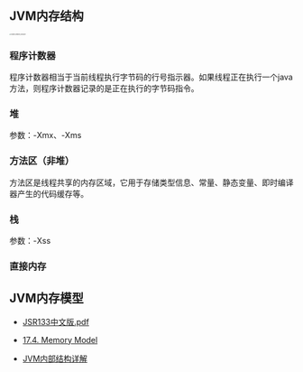 ## JVM内存结构

<img src="E:\github\Notes\2022\jvm_memory\runtime_memory_structure.png" alt="runtime_memory_structure" style="zoom:15%;" />

### 程序计数器

程序计数器相当于当前线程执行字节码的行号指示器。如果线程正在执行一个java方法，则程序计数器记录的是正在执行的字节码指令。

### 堆

参数：-Xmx、-Xms

### 方法区（非堆）

方法区是线程共享的内存区域，它用于存储类型信息、常量、静态变量、即时编译器产生的代码缓存等。

### 栈

参数：-Xss

### 直接内存

## JVM内存模型









- [JSR133中文版.pdf](http://ifeve.com/wp-content/uploads/2014/03/JSR133%E4%B8%AD%E6%96%87%E7%89%88.pdf)

- [17.4. Memory Model](https://docs.oracle.com/javase/specs/jls/se8/html/jls-17.html#jls-17.4)

- [JVM内部结构详解](https://github.com/cncounter/translation/blob/926502b537cb440f7371907d67bf93db01f77653/tiemao_2017/12_JVMInternals/12_JVMInternals.md)


